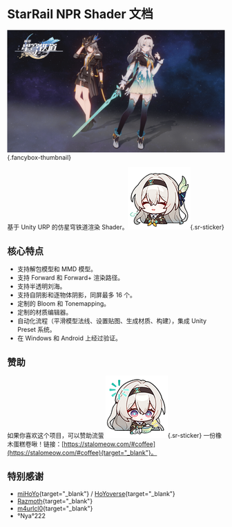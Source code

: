 # StarRail NPR Shader 文档

![愿此行，终抵群星](../assets/banners/cn-thumbnail.png){.fancybox-thumbnail}

基于 Unity URP 的仿星穹铁道渲染 Shader。![](../assets/stickers/firefly-1.png){.sr-sticker}

## 核心特点

- 支持解包模型和 MMD 模型。
- 支持 Forward 和 Forward+ 渲染路径。
- 支持半透明刘海。
- 支持自阴影和逐物体阴影，同屏最多 16 个。
- 定制的 Bloom 和 Tonemapping。
- 定制的材质编辑器。
- 自动化流程（平滑模型法线、设置贴图、生成材质、构建），集成 Unity Preset 系统。
- 在 Windows 和 Android 上经过验证。

## 赞助

如果你喜欢这个项目，可以赞助流萤 ![](../assets/stickers/firefly-3.png){.sr-sticker} 一份橡木蛋糕卷啾！链接：[https://stalomeow.com/#coffee](https://stalomeow.com/#coffee){target="_blank"}。

## 特别感谢

- [miHoYo](https://mihoyo.com/){target="_blank"} / [HoYoverse](https://hoyoverse.com/){target="_blank"}
- [Razmoth](https://github.com/Razmoth){target="_blank"}
- [m4urlcl0](https://github.com/m4urlclo0){target="_blank"}
- °Nya°222
